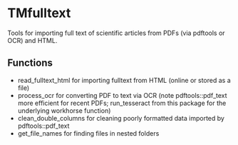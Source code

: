 # TMfulltext
Tools for importing full text of scientific articles from PDFs (via pdftools or OCR) and HTML.

## Functions
- read_fulltext_html for importing fulltext from HTML (online or stored as a file)
- process_ocr for converting PDF to text via OCR (note pdftools::pdf_text more efficient for recent PDFs; run_tesseract from this package for the underlying workhorse function)
- clean_double_columns for cleaning poorly formatted data imported by pdftools::pdf_text
- get_file_names for finding files in nested folders
